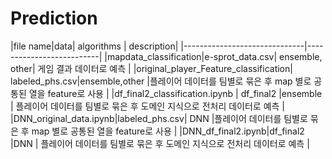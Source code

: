 # Prediction
|file name|data| algorithms | description|
|------------------------------|--------------------------|
|mapdata_classification|e-sprot_data.csv| ensemble, other| 게임 결과 데이터로 예측 |
|original_player_Feature_classification| labeled_phs.csv|ensemble,other |플레이어 데이터를 팀별로 묶은 후 map 별로 공통된 열을 feature로 사용 |
|df_final2_classification.ipynb | df_final2 |ensemble | 플레이어 데이터를 팀별로 묶은 후 도메인 지식으로 전처리 데이터로 예측 |
|DNN_original_data.ipynb|labeled_phs.csv| DNN |플레이어 데이터를 팀별로 묶은 후 map 별로 공통된 열을 feature로 사용 |
|DNN_df_final2.ipynb|df_final2 |DNN | 플레이어 데이터를 팀별로 묶은 후 도메인 지식으로 전처리 데이터로 예측 |
